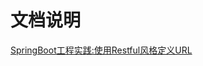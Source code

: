 # 文档说明

[SpringBoot工程实践:使用Restful风格定义URL](http://blog.kimzing.com/springboot/restful/SpringBoot%E5%B7%A5%E7%A8%8B%E5%AE%9E%E8%B7%B5:%E4%BD%BF%E7%94%A8Restful%E9%A3%8E%E6%A0%BC%E5%AE%9A%E4%B9%89URL/)